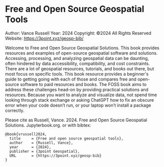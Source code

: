 # Free and Open Source Geospatial Tools
Author: Vance Russell
Year: 2024
Copyright: ©2024 All Rights Reserved
Website: https://3point.xyz/geosp-bib/

Welcome to Free and Open Source Geospatial Solutions. This book provides resources and examples of open-source geospatial software and solutions. Accessing, processing, and analyzing geospatial data can be daunting, often hindered by data accessibility, compatibility, and cost constraints. There are a lot of geospatial resources, tutorials, and books out there, but most focus on specific tools. This book resource provides a beginner's guide to getting going with each of those and compares free and open-source software to paid resources and books. The FOSS book aims to address these challenges head-on by providing practical solutions and resources. Because you want to analyze and visualize data, not spend time looking through stack exchange or asking ChatGPT how to fix an obscure error when your code doesn’t run, or your laptop won’t install a package correctly.

Please cite as Russell, Vance. 2024. Free and Open Source Geospatial Solutions. Jupyterbook.org. or with bibtex:

```
@book{vrussell2024,
  title		= {Free and open source geospatial tools},
  author	= {Russell, Vance},
  year		= {2024},
  publisher	= {3point Geospatial},
  URL		= {https://3point.xyz/geosp-bib}
}
```
